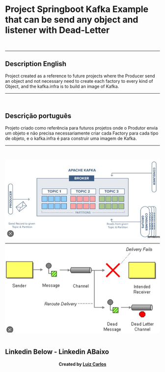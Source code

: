 ﻿﻿﻿<h1> Project Springboot Kafka Example that can be send any object and listener with Dead-Letter </h1> <br/>
<hr>

<h2>Description English</h2>
<p> Project created as a reference to future projects where the Producer send an object and not necessary need to create each
factory to every kind of Object, and the kafka.infra is to build an image of Kafka.
<hr>
<br/>
<h2>Descrição português</h2>
Projeto criado como referência para futuros projetos onde o Produtor envia um objeto e não precisa necessariamente criar cada 
Factory para cada tipo de objeto, e o kafka.infra é para construir uma imagem de Kafka.
<hr>
<br/>

<p></p><img src="imgs/kafka.JPG">
<p></p><img src="imgs/dead.JPG">
<br/>
<br/>

## Linkedin Below - Linkedin ABaixo

<h4 align="center">
   Created by   <a href="https://www.linkedin.com/in/luiz-carlos-b50693173/" target="_blank"> Luiz Carlos </a>
</h4>

</html>
